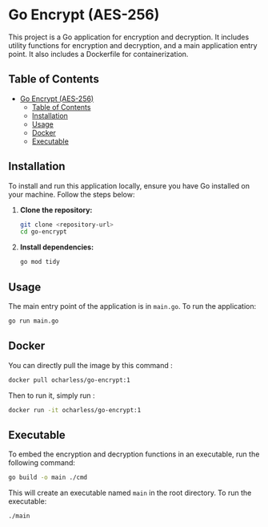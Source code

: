 # Go Encrypt (AES-256)

This project is a Go application for encryption and decryption. It includes utility functions for encryption and decryption, and a main application entry point. It also includes a Dockerfile for containerization.

## Table of Contents
- [Go Encrypt (AES-256)](#go-encrypt-aes-256)
  - [Table of Contents](#table-of-contents)
  - [Installation](#installation)
  - [Usage](#usage)
  - [Docker](#docker)
  - [Executable](#executable)

## Installation

To install and run this application locally, ensure you have Go installed on your machine. Follow the steps below:

1. **Clone the repository:**

    ```sh
    git clone <repository-url>
    cd go-encrypt
    ```

2. **Install dependencies:**

    ```sh
    go mod tidy
    ```

## Usage

The main entry point of the application is in `main.go`. To run the application:

```sh
go run main.go
```

## Docker

You can directly pull the image by this command : 
```sh 
docker pull ocharless/go-encrypt:1
```

Then to run it, simply run : 

```sh
docker run -it ocharless/go-encrypt:1
```


## Executable

To embed the encryption and decryption functions in an executable, run the following command:

```sh
go build -o main ./cmd
```

This will create an executable named `main` in the root directory. To run the executable:

```sh
./main
```

